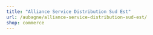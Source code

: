 ```yaml
---
title: "Alliance Service Distribution Sud Est"
url: /aubagne/alliance-service-distribution-sud-est/
shop: commerce
---
```

